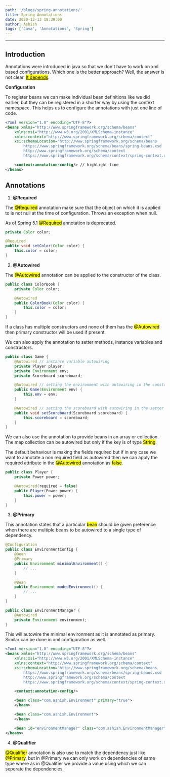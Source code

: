 ```yaml
---
path: '/blogs/spring-annotations/'
title: Spring Annotations
date: 2020-12-13 18:39:00
author: Ashish
tags: ['Java', 'Annotations', 'Spring']
---
```


***

## Introduction

Annotations were introduced in java so that we don't have to work on xml based configurations. Which one is the better approach? Well, the answer is not clear. <mark><a href="https://stackoverflow.com/questions/182393/xml-configuration-versus-annotation-based-configuration?noredirect=1&lq=1" target="_blank">It depends</a></mark>.

**Configuration**

To register beans we can make individual bean definitions like we did earlier, but they can be registered in a shorter way by using the context namespace. This helps us to configure the annotations with just one line of code.


```xml
<?xml version="1.0" encoding="UTF-8"?>
<beans xmlns="http://www.springframework.org/schema/beans"
    xmlns:xsi="http://www.w3.org/2001/XMLSchema-instance"
    xmlns:context="http://www.springframework.org/schema/context"
    xsi:schemaLocation="http://www.springframework.org/schema/beans
        https://www.springframework.org/schema/beans/spring-beans.xsd
        http://www.springframework.org/schema/context
        https://www.springframework.org/schema/context/spring-context.xsd">

    <context:annotation-config/> // highlight-line
</beans>
```

## Annotations

1. **@Required**

The <mark>@Required</mark> annotation make sure that the object on which it is applied to is not null at the time of configuration. Throws an exception when null.

As of Spring 5.1 <mark>@Required</mark> annotation is deprecated.

```java
private Color color;

@Required
public void setColor(Color color) {
    this.color = color;
}
```

2. **@Autowired**

The <mark>@Autowired</mark> annotation can be applied to the constructor of the class.

```java
public class ColorBook {
    private Color color;

    @Autowired
    public ColorBook(Color color) {
        this.color = color;
    }
}
```

If a class has multiple constructors and none of them has the <mark>@Autowired</mark> then primary constructor will be used if present.

We can also apply the annotation to setter methods, instance variables and constructors.

```java
public class Game {
    @Autowired // instance variable autowiring
    private Player player;
    private Environment env;
    private Scoreboard scoreboard;

    @Autowired // setting the environment with autowiring in the constructor
    public Game(Environment env) {
        this.env = env;
    }

    @Autowired // setting the scoreboard with autowiring in the setter
    public void setScoreboard(Scoreboard scoreboard) {
        this.scoreboard = scoreboard;
    }
}
```

We can also use the annotation to provide beans in an array or collection. The map collection can be autowired but only if the key is of type <mark>String</mark>.

The default behaviour is making the fields required but if in any case we want to annotate a non required field as autowired then we can apply the required attribute in the <mark>@Autowired</mark> annotation as <mark>false</mark>.

```java
public class Player {
    private Power power;

    @Autowired(required = false)
    public Player(Power power) {
        this.power = power;
    }
}
```

3. **@Primary**

This annotation states that a particular <mark>bean</mark> should be given preference when there are multiple beans to be autowired to a single type of dependency.

```java
@Configuration
public class EnvironmentConfig {
    @Bean
    @Primary
    public Environment minimalEnvironment() {
        // ...
    }

    @Bean
    public Environment modedEnvironment() {
        // ...
    }
}

public class EnvironmentManager {
    @Autowired
    private Environment environment;
}
```

This will autowire the minimal environment as it is annotated as primary. Similar can be done in xml configuration as well.

```xml
<?xml version="1.0" encoding="UTF-8"?>
<beans xmlns="http://www.springframework.org/schema/beans"
    xmlns:xsi="http://www.w3.org/2001/XMLSchema-instance"
    xmlns:context="http://www.springframework.org/schema/context"
    xsi:schemaLocation="http://www.springframework.org/schema/beans
        https://www.springframework.org/schema/beans/spring-beans.xsd
        http://www.springframework.org/schema/context
        https://www.springframework.org/schema/context/spring-context.xsd">

    <context:annotation-config/>

    <bean class="com.ashish.Environment" primary="true">
    </bean>

    <bean class="com.ashish.Environment">
    </bean>

    <bean id="environmentManager" class="com.ashish.EnvironmentManager"/>
</beans>
```

4. **@Qualifier**

<mark>@Qualifier</mark> annotation is also use to match the dependency just like <mark>@Primary</mark>, but in @Primary we can only work on dependencies of same type where as in @Qualifier we provide a value using which we can seperate the dependencies.